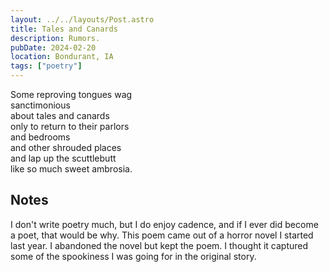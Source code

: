 ```yaml
---
layout: ../../layouts/Post.astro
title: Tales and Canards
description: Rumors.
pubDate: 2024-02-20
location: Bondurant, IA
tags: ["poetry"]
---
```


Some reproving tongues wag  
sanctimonious  
about tales and canards  
only to return to their parlors  
and bedrooms  
and other shrouded places  
and lap up the scuttlebutt  
like so much sweet ambrosia.

## Notes

I don't write poetry much, but I do enjoy cadence, and if I ever did become a poet, that would be why. This poem came out of a horror novel I started last year. I abandoned the novel but kept the poem. I thought it captured some of the spookiness I was going for in the original story.

